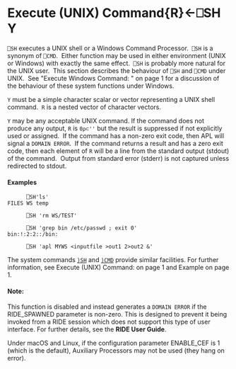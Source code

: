 




<h1 class="heading"><span class="name">Execute (UNIX) Command</span><span class="command">{R}←⎕SH Y</span></h1>

`⎕SH` executes a UNIX shell or a Windows Command Processor.  `⎕SH` is a synonym of `⎕CMD`.  Either function may be used in either environment (UNIX or Windows) with exactly the same effect.  `⎕SH` is probably more natural for the UNIX user.  This section describes the behaviour of `⎕SH` and `⎕CMD` under UNIX.  See "Execute Windows Command: " on page 1 for a discussion of the behaviour of these system functions under Windows.



`Y` must be a simple character scalar or vector representing a UNIX shell command.  `R` is a nested vector of character vectors.


`Y` may be any acceptable UNIX command. If the command does not produce any output, `R` is `0⍴⊂''` but the result is suppressed if not explicitly used or assigned.  If the command has a non-zero exit code, then APL will signal a `DOMAIN ERROR`.  If the command returns a result and has a zero exit code, then each element of `R` will be a line from the standard output (stdout) of the command.  Output from standard error (stderr) is not captured unless redirected to stdout.

#### Examples
```apl
      ⎕SH'ls'
FILES WS temp
 
      ⎕SH 'rm WS/TEST'
 
      ⎕SH 'grep bin /etc/passwd ; exit 0'
bin:!:2:2::/bin:
 
      ⎕SH 'apl MYWS <inputfile >out1 2>out2 &'
```


The system commands [`)SH`](../../../system-commands/system-commands-a-z/sh.md) and [`)CMD`](../../../system-commands/system-commands-a-z/cmd.md) provide similar facilities. For further information, see Execute (UNIX) Command:  on page 1 and Example on page 1.

#### Note:


This function is disabled and instead generates a `DOMAIN ERROR` if the RIDE_SPAWNED parameter is non-zero. This is designed to prevent it being invoked from a RIDE session which does not support this type of user interface. For further details, see the **RIDE User Guide**.


Under macOS and Linux, if the configuration parameter ENABLE_CEF is 1 (which is the default), Auxiliary Processors may not be used (they hang on error).



